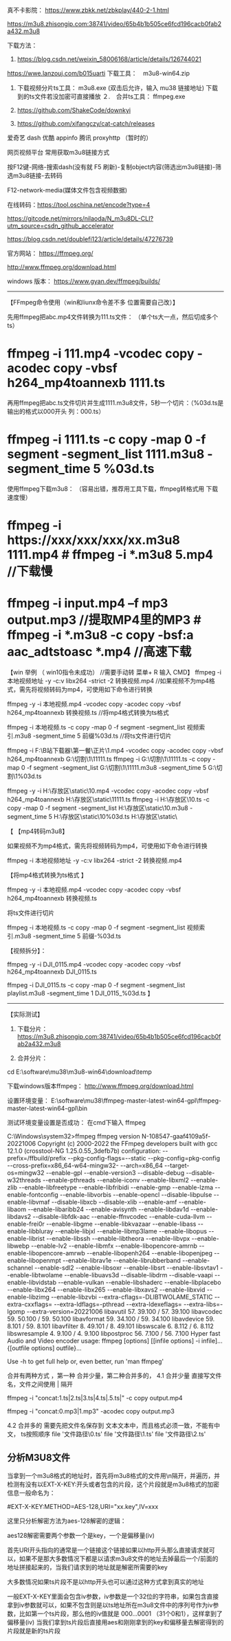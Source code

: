 
真不卡影院： https://www.zbkk.net/zbkplay/440-2-1.html


https://m3u8.zhisongip.com:38741/video/65b4b1b505ce6fcd196cacb0fab2a432.m3u8


下载方法：

1. https://blog.csdn.net/weixin_58006168/article/details/126744021

https://wwe.lanzouj.com/b015uarti
下载工具：　m3u8-win64.zip

1. 下载视频分片ts工具： m3u8.exe    (双击后允许，输入 mu38 链接地址) 下载到的ts文件若没加密可直接播放
２.　合并ts工具： ffmpeg.exe


2. https://github.com/ShakeCode/downkyi

3. https://github.com/xifangczy/cat-catch/releases


爱奇艺 dash 优酷 appinfo 腾讯 proxyhttp            （暂时的）

网页视频平台 常用获取m3u8链接方式

按F12键-网络-搜索dash(没有就 F5 刷新)-复制object内容(筛选出m3u8链接)-筛选m3u8链接-去转码

F12-network-media(媒体文件包含视频数据)

在线转码：https://tool.oschina.net/encode?type=4

https://gitcode.net/mirrors/nilaoda/N_m3u8DL-CLI?utm_source=csdn_github_accelerator

https://blog.csdn.net/doublefi123/article/details/47276739

官方网站： https://ffmpeg.org/

http://www.ffmpeg.org/download.html

windows 版本： https://www.gyan.dev/ffmpeg/builds/

-----------------------------------------------------------------------------------------
【FFmpeg命令使用（win和liunx命令差不多 位置需要自己改）】


先用ffmpeg把abc.mp4文件转换为111.ts文件： （单个ts大一点，然后切成多个ts） 
# ffmpeg -i 111.mp4 -vcodec copy -acodec copy -vbsf h264_mp4toannexb 1111.ts 
 
再用ffmpeg把abc.ts文件切片并生成1111.m3u8文件，5秒一个切片：（%03d.ts是输出的格式以000开头 列：000.ts） 
# ffmpeg -i 1111.ts -c copy -map 0 -f segment -segment_list 1111.m3u8 -segment_time 5 %03d.ts 
 
使用ffmpeg下载m3u8： （容易出错，推荐用工具下载，ffmpeg转格式用 下载速度慢） 
# ffmpeg -i https://xxx/xxx/xxx/xx.m3u8 1111.mp4 # ffmpeg -i *.m3u8 5.mp4 //下载慢 
# ffmpeg -i input.mp4 –f mp3 output.mp3 //提取MP4里的MP3 # ffmpeg -i *.m3u8 -c copy -bsf:a aac_adtstoasc *.mp4 //高速下载

【win   举例         （  win10指令未成功） //需要手动转    菜单+ R  输入 CMD】
ffmpeg -i 本地视频地址 -y -c:v libx264 -strict -2 转换视频.mp4 //如果视频不为mp4格式，需先将视频转码为mp4，可使用如下命令进行转换 
 
ffmpeg -y -i 本地视频.mp4 -vcodec copy -acodec copy -vbsf h264_mp4toannexb 转换视频.ts //将mp4格式转换为ts格式 
 
ffmpeg -i 本地视频.ts -c copy -map 0 -f segment -segment_list 视频索引.m3u8 -segment_time 5 前缀%03d.ts //将ts文件进行切片 
 
ffmpeg -i F:\B站下载器\第一餐\正片\1.mp4 -vcodec copy -acodec copy -vbsf h264_mp4toannexb G:\切割\1\11111.ts ffmpeg -i G:\切割\1\11111.ts -c copy -map 0 -f segment -segment_list G:\切割\1\11111.m3u8 -segment_time 5 G:\切割\1\%03d.ts 
 
ffmpeg -y -i H:\存放区\static\10.mp4 -vcodec copy -acodec copy -vbsf h264_mp4toannexb H:\存放区\static\11111.ts 
ffmpeg -i H:\存放区\10.ts -c copy -map 0 -f segment -segment_list H:\存放区\static\10.m3u8 -segment_time 5 H:\存放区\static\10\%03d.ts H:\存放区\static\


【
【mp4转码m3u8】

如果视频不为mp4格式，需先将视频转码为mp4，可使用如下命令进行转换 

ffmpeg -i 本地视频地址 -y -c:v libx264 -strict -2 转换视频.mp4

【将mp4格式转换为ts格式 】

ffmpeg -y -i 本地视频.mp4 -vcodec copy -acodec copy -vbsf h264_mp4toannexb 转换视频.ts

将ts文件进行切片 

ffmpeg -i 本地视频.ts -c copy -map 0 -f segment -segment_list 视频索引.m3u8 -segment_time 5 前缀-%03d.ts

【视频拆分】：

ffmpeg -y -i DJI_0115.mp4 -vcodec copy -acodec copy -vbsf h264_mp4toannexb DJI_0115.ts

ffmpeg -i DJI_0115.ts -c copy -map 0 -f segment -segment_list playlist.m3u8 -segment_time 1 DJI_0115_%03d.ts
】

-----------------------------------------------------------------------------------------

【实际测试】
1. 下载分片： https://m3u8.zhisongip.com:38741/video/65b4b1b505ce6fcd196cacb0fab2a432.m3u8

2. 合并分片：

cd E:\software\mu38\m3u8-win64\download\temp

下载windows版本ffmpeg： http://www.ffmpeg.org/download.html

设置环境变量：
E:\software\mu38\ffmpeg-master-latest-win64-gpl\ffmpeg-master-latest-win64-gpl\bin

测试环境变量设置是否成功： 在cmd下输入 ffmpeg

C:\Windows\system32>ffmpeg
ffmpeg version N-108547-gaaf4109a5f-20221006 Copyright (c) 2000-2022 the FFmpeg developers
  built with gcc 12.1.0 (crosstool-NG 1.25.0.55_3defb7b)
  configuration: --prefix=/ffbuild/prefix --pkg-config-flags=--static --pkg-config=pkg-config --cross-prefix=x86_64-w64-mingw32- --arch=x86_64 --target-os=mingw32 --enable-gpl --enable-version3 --disable-debug --disable-w32threads --enable-pthreads --enable-iconv --enable-libxml2 --enable-zlib --enable-libfreetype --enable-libfribidi --enable-gmp --enable-lzma --enable-fontconfig --enable-libvorbis --enable-opencl --disable-libpulse --enable-libvmaf --disable-libxcb --disable-xlib --enable-amf --enable-libaom --enable-libaribb24 --enable-avisynth --enable-libdav1d --enable-libdavs2 --disable-libfdk-aac --enable-ffnvcodec --enable-cuda-llvm --enable-frei0r --enable-libgme --enable-libkvazaar --enable-libass --enable-libbluray --enable-libjxl --enable-libmp3lame --enable-libopus --enable-librist --enable-libssh --enable-libtheora --enable-libvpx --enable-libwebp --enable-lv2 --enable-libmfx --enable-libopencore-amrnb --enable-libopencore-amrwb --enable-libopenh264 --enable-libopenjpeg --enable-libopenmpt --enable-librav1e --enable-librubberband --enable-schannel --enable-sdl2 --enable-libsoxr --enable-libsrt --enable-libsvtav1 --enable-libtwolame --enable-libuavs3d --disable-libdrm --disable-vaapi --enable-libvidstab --enable-vulkan --enable-libshaderc --enable-libplacebo --enable-libx264 --enable-libx265 --enable-libxavs2 --enable-libxvid --enable-libzimg --enable-libzvbi --extra-cflags=-DLIBTWOLAME_STATIC --extra-cxxflags= --extra-ldflags=-pthread --extra-ldexeflags= --extra-libs=-lgomp --extra-version=20221006
  libavutil      57. 39.100 / 57. 39.100
  libavcodec     59. 50.100 / 59. 50.100
  libavformat    59. 34.100 / 59. 34.100
  libavdevice    59.  8.101 / 59.  8.101
  libavfilter     8. 49.101 /  8. 49.101
  libswscale      6.  8.112 /  6.  8.112
  libswresample   4.  9.100 /  4.  9.100
  libpostproc    56.  7.100 / 56.  7.100
Hyper fast Audio and Video encoder
usage: ffmpeg [options] [[infile options] -i infile]... {[outfile options] outfile}...

Use -h to get full help or, even better, run 'man ffmpeg'


合并有两种方式 ，第一种 合并少量，第二种合并多的，
4.1 合并少量
直接写文件名，文件之间使用 | 隔开

ffmpeg -i "concat:1.ts|2.ts|3.ts|4.ts|.5.ts|" -c copy output.mp4

ffmpeg -i "concat:0.mp3|1.mp3" -acodec copy output.mp3

4.2 合并多的
需要先把文件名保存到 文本文本中，而且格式必须一致，不能有中文， ts按照顺序
file  '文件路径\0.ts'
file  '文件路径\1.ts'
file  '文件路径\2.ts'

## 分析M3U8文件
当拿到一个m3u8格式的地址时，首先将m3u8格式的文件用\n隔开，并遍历，并检测有没有以EXT-X-KEY:开头或者包含的片段，这个片段就是m3u8格式的加密信息一般命名为：

#EXT-X-KEY:METHOD=AES-128,URI="xx.key",IV=xxx

这里只分析解密方法为aes-128解密的逻辑：

aes128解密需要两个参数一个是key，一个是偏移量(iv)

首先URI开头指向的通常是一个链接这个链接如果以http开头那么直接请求就可以，如果不是那大多数情况下都是以请求m3u8文件的地址去掉最后一个/前面的地址拼接起来的，当我们请求到的地址就是解密所需要的key

大多数情况如果ts片段不是以http开头也可以通过这种方式拿到真实的地址

一般EXT-X-KEY里面会包含iv参数，iv参数是一个32位的字符串，如果包含直接拿到iv参数就可以，如果不包含则是以ts地址所在m3u8文件中的序列号作为iv参数，比如第一个ts片段，那么他的iv值就是
000...0001 （31个0和1），这样拿到了偏移量(iv)
当我们拿到ts片段后直接用aes和刚刚拿到的key和偏移量去解密得到的片段就是新的ts片段
